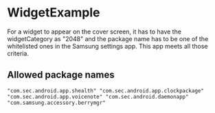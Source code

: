 # WidgetExample
For a widget to appear on the cover screen, it has to have the widgetCategory as "2048" and the package name has to be one of the whitelisted ones in the Samsung settings app.
This app meets all those criteria.

## Allowed package names
`
"com.sec.android.app.shealth"
"com.sec.android.app.clockpackage"
"com.sec.android.app.voicenote"
"com.sec.android.daemonapp"
"com.samsung.accessory.berrymgr"
`
